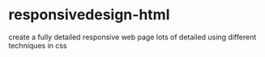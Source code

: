 # responsivedesign-html

create a fully detailed responsive web page
lots of detailed using different techniques in css
